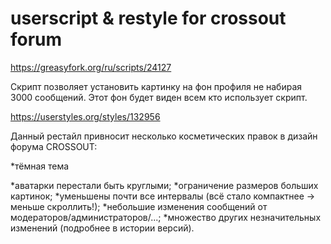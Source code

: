 # userscript & restyle for crossout forum



https://greasyfork.org/ru/scripts/24127

Скрипт позволяет установить картинку на фон профиля не набирая 3000 сообщений. Этот фон будет виден всем кто использует скрипт. 



https://userstyles.org/styles/132956

Данный рестайл привносит несколько косметических правок в дизайн форума CROSSOUT:

*тёмная тема

*аватарки перестали быть круглыми;
*ограничение размеров больших картинок;
*уменьшены почти все интервалы (всё стало компактнее -> меньше скроллить!);
*небольшие изменения сообщений от модераторов/администраторов/...;
*множество других незначительных изменений (подробнее в истории версий). 
